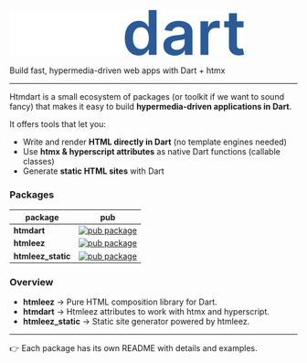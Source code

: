 ![htmdart](https://raw.githubusercontent.com/namzug16/htmdart/master/assets/htmdart.png)

Build fast, hypermedia-driven web apps with Dart + htmx

---

Htmdart is a small ecosystem of packages (or toolkit if we want to sound fancy) that makes it easy to build **hypermedia-driven applications in Dart**.  

It offers tools that let you:

- Write and render **HTML directly in Dart** (no template engines needed)  
- Use **htmx & hyperscript attributes** as native Dart functions (callable classes)
- Generate **static HTML sites** with Dart  

### Packages

| package          | pub                                                                                                                                                |
| ---------------- | -------------------------------------------------------------------------------------------------------------------------------------------------- |
| **htmdart**      | [![pub package](https://img.shields.io/pub/v/htmdart.svg?label=htmdart&color=blue)](https://pub.dev/packages/htmdart)                             |
| **htmleez**      | [![pub package](https://img.shields.io/pub/v/htmleez.svg?label=htmleez&color=blue)](https://pub.dev/packages/htmleez)                             |
| **htmleez_static** | [![pub package](https://img.shields.io/pub/v/htmleez_static.svg?label=htmleez_static&color=blue)](https://pub.dev/packages/htmleez_static)       |

### Overview

- **htmleez** → Pure HTML composition library for Dart.
- **htmdart** → Htmleez attributes to work with htmx and hyperscript.
- **htmleez_static** → Static site generator powered by htmleez.

---

👉 Each package has its own README with details and examples.  
